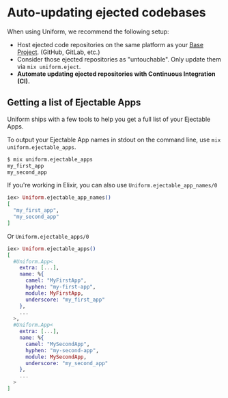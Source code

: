 # Auto-updating ejected codebases

When using Uniform, we recommend the following setup:

- Host ejected code repositories on the same platform as your [Base
  Project](how-it-works.html#the-base-project). (GitHub, GitLab, etc.)
- Consider those ejected repositories as "untouchable". Only update them via
  `mix uniform.eject`.
- **Automate updating ejected repositories with Continuous Integration (CI).**

## Getting a list of Ejectable Apps

Uniform ships with a few tools to help you get a full list of your Ejectable
Apps.

To output your Ejectable App names in stdout on the command line, use `mix
uniform.ejectable_apps`.

```bash
$ mix uniform.ejectable_apps
my_first_app
my_second_app
```

If you're working in Elixir, you can also use `Uniform.ejectable_app_names/0`

```elixir
iex> Uniform.ejectable_app_names()
[
  "my_first_app",
  "my_second_app"
]
```

Or `Uniform.ejectable_apps/0`

```elixir
iex> Uniform.ejectable_apps()
[
  #Uniform.App<
    extra: [...],
    name: %{
      camel: "MyFirstApp",
      hyphen: "my-first-app",
      module: MyFirstApp,
      underscore: "my_first_app"
    },
    ...
  >,
  #Uniform.App<
    extra: [...],
    name: %{
      camel: "MySecondApp",
      hyphen: "my-second-app",
      module: MySecondApp,
      underscore: "my_second_app"
    },
    ...
  >
]
```

